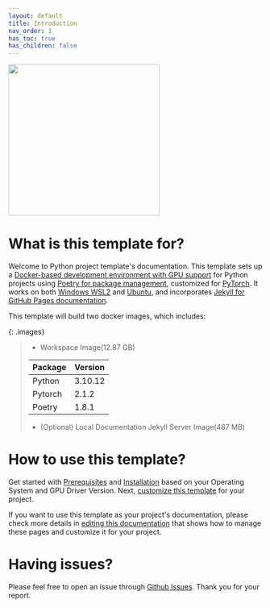 ```yaml
---
layout: default
title: Introduction
nav_order: 1
has_toc: true
has_children: false
---
```


<img src="{{ '/assets/images/tareks_dog_willy.png' | relative_url }}" width="300" height="300">

# What is this template for?

Welcome to Python project template's documentation. This template sets up a <ins>Docker-based development environment with GPU support</ins> for Python projects using <ins>Poetry for package management</ins>, customized for <ins>PyTorch</ins>. It works on both <ins>Windows WSL2</ins> and <ins>Ubuntu</ins>, and incorporates <ins>Jekyll for GitHub Pages documentation</ins>.

This template will build two docker images, which includes:

{: .images}
> - Workspace Image(12.87 GB) 
>
> | Package | Version |
> |:--|:--|
> | Python  | 3.10.12 |
> | Pytorch | 2.1.2   |    
> | Poetry  | 1.8.1   |
>
> - (Optional) Local Documentation Jekyll Server Image(487 MB)

# How to use this template?

Get started with [Prerequisites](./getting_started/prerequisites/) and [Installation](./getting_started/installations.md) based on your Operating System and GPU Driver Version. Next, [customize this template](./getting_started/customized-to-new-project.md) for your project.

If you want to use this template as your project's documentation, please check more details in [editing this documentation](./documentations/index.md) that shows how to manage these pages and customize it for your project.

# Having issues?

Please feel free to open an issue through [Github Issues](https://github.com/liuyuweitarek/python-poetry-wsl2-ubuntu-gpu-docker-template/issues). Thank you for your report.    